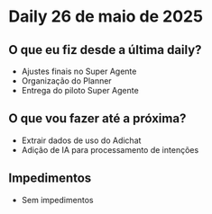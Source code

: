 # Daily 26 de maio de 2025

## O que eu fiz desde a última daily?

- Ajustes finais no Super Agente
- Organização do Planner
- Entrega do piloto Super Agente

## O que vou fazer até a próxima?

- Extrair dados de uso do Adichat
- Adição de IA para processamento de intenções

## Impedimentos
- Sem impedimentos